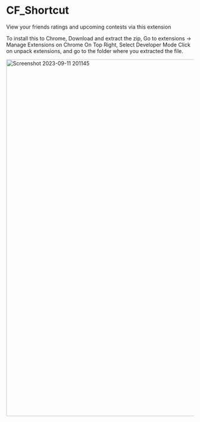# CF_Shortcut
View your friends ratings and upcoming contests via this extension
 
 To install this to Chrome,
 Download and extract the zip,
 Go to extensions -> Manage Extensions on Chrome
 On Top Right, Select Developer Mode
 Click on unpack extensions, and go to the folder where you extracted the file.
 
<img width="959" alt="Screenshot 2023-09-11 201145" src="https://github.com/dakshchhipa/CodeForces-Shortcut-">
